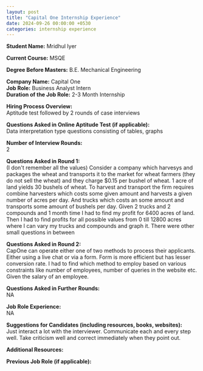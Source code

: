 ```yaml
---
layout: post
title: "Capital One Internship Experience"
date: 2024-09-26 00:00:00 +0530
categories: internship experience
---
```


**Student Name:** Mridhul Iyer  

**Current Course:** MSQE  

**Degree Before Masters:** B.E. Mechanical Engineering  

**Company Name:** Capital One  
**Job Role:** Business Analyst Intern  
**Duration of the Job Role:** 2-3 Month Internship  

**Hiring Process Overview:**  
Aptitude test followed by 2 rounds of case interviews

**Questions Asked in Online Aptitude Test (if applicable):**  
Data interpretation type questions consisting of tables, graphs

**Number of Interview Rounds:**  
2

**Questions Asked in Round 1:**  
(I don't remember all the values) Consider a company which harvesys and packages the wheat and transports it to the market for wheat farmers (they do not sell the wheat) and they charge $0.15 per bushel of wheat. 1 acre of land yields 30 bushels of wheat. To harvest and transport the firm requires combine harvesters which costs some given amount and harvests a given number of acres per day. And trucks which costs an some amount and transports some amount of bushels per day. Given 2 trucks and 2 compounds and 1 month time I had to find my profit for 6400 acres of land. Then I had to find profits for all possible values from 0 till 12800 acres where I can vary my trucks and compounds and graph it. There were other small questions in between 

**Questions Asked in Round 2:**  
CapOne can operate either one of two methods to process their applicants. Either using a live chat or via a form. Form is more efficient but has lesser conversion rate. I had to find which method to employ based on various constraints like number of employees, number of queries in the website etc. Given the salary of an employee.

**Questions Asked in Further Rounds:**  
NA

**Job Role Experience:**  
NA

**Suggestions for Candidates (including resources, books, websites):**  
Just interact a lot with the interviewer. Communicate each and every step well. Take criticism well and correct immediately when they point out.

**Additional Resources:**  


**Previous Job Role (if applicable):**  

